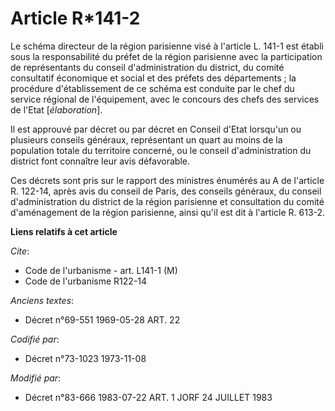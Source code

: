 # Article R*141-2

Le schéma directeur de la région parisienne visé à l'article L. 141-1 est établi sous la responsabilité du préfet de la
région parisienne avec la participation de représentants du conseil d'administration du district, du comité consultatif
économique et social et des préfets des départements ; la procédure d'établissement de ce schéma est conduite par le chef du
service régional de l'équipement, avec le concours des chefs des services de l'Etat [*élaboration*].

Il est approuvé par décret ou par décret en Conseil d'Etat lorsqu'un ou plusieurs conseils généraux, représentant un quart au
moins de la population totale du territoire concerné, ou le conseil d'administration du district font connaître leur avis
défavorable.

Ces décrets sont pris sur le rapport des ministres énumérés au A de l'article R. 122-14, après avis du conseil de Paris, des
conseils généraux, du conseil d'administration du district de la région parisienne et consultation du comité d'aménagement de
la région parisienne, ainsi qu'il est dit à l'article R. 613-2.

**Liens relatifs à cet article**

_Cite_:

  - Code de l'urbanisme - art. L141-1 (M)
  - Code de l'urbanisme R122-14

_Anciens textes_:

  - Décret n°69-551 1969-05-28 ART. 22

_Codifié par_:

  - Décret n°73-1023 1973-11-08

_Modifié par_:

  - Décret n°83-666 1983-07-22 ART. 1 JORF 24 JUILLET 1983
